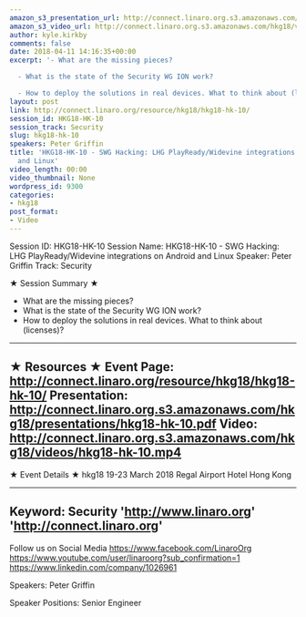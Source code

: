 ```yaml
---
amazon_s3_presentation_url: http://connect.linaro.org.s3.amazonaws.com/hkg18/presentations/hkg18-hk-10.pdf
amazon_s3_video_url: http://connect.linaro.org.s3.amazonaws.com/hkg18/videos/hkg18-hk-10.mp4
author: kyle.kirkby
comments: false
date: 2018-04-11 14:16:35+00:00
excerpt: '- What are the missing pieces?

  - What is the state of the Security WG ION work?

  - How to deploy the solutions in real devices. What to think about (licenses)?'
layout: post
link: http://connect.linaro.org/resource/hkg18/hkg18-hk-10/
session_id: HKG18-HK-10
session_track: Security
slug: hkg18-hk-10
speakers: Peter Griffin
title: 'HKG18-HK-10 - SWG Hacking: LHG PlayReady/Widevine integrations on Android
  and Linux'
video_length: 00:00
video_thumbnail: None
wordpress_id: 9300
categories:
- hkg18
post_format:
- Video
---
```


Session ID: HKG18-HK-10
Session Name: HKG18-HK-10 - SWG Hacking: LHG PlayReady/Widevine integrations on Android and Linux
Speaker: Peter Griffin
Track: Security


★ Session Summary ★
- What are the missing pieces?
- What is the state of the Security WG ION work?
- How to deploy the solutions in real devices. What to think about (licenses)?

---------------------------------------------------
★ Resources ★
Event Page: http://connect.linaro.org/resource/hkg18/hkg18-hk-10/
Presentation: http://connect.linaro.org.s3.amazonaws.com/hkg18/presentations/hkg18-hk-10.pdf
Video: http://connect.linaro.org.s3.amazonaws.com/hkg18/videos/hkg18-hk-10.mp4
 ---------------------------------------------------
★ Event Details ★
hkg18
19-23 March 2018 
Regal Airport Hotel Hong Kong

---------------------------------------------------
Keyword: Security
'http://www.linaro.org'
'http://connect.linaro.org'
---------------------------------------------------
Follow us on Social Media
https://www.facebook.com/LinaroOrg
https://www.youtube.com/user/linaroorg?sub_confirmation=1
https://www.linkedin.com/company/1026961

Speakers: Peter Griffin

Speaker Positions: Senior Engineer


